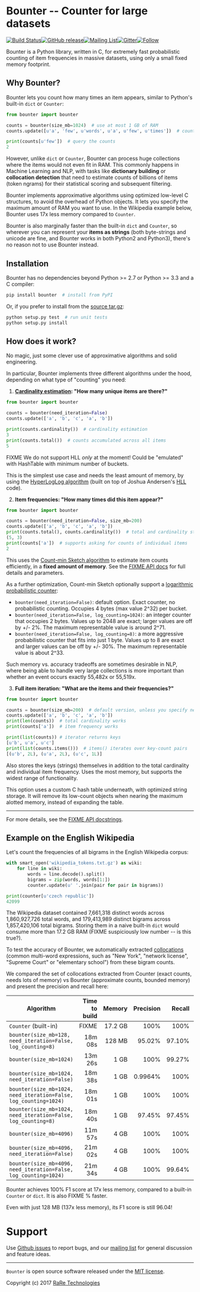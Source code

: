 # Bounter -- Counter for large datasets

[![Build Status](https://travis-ci.org/RaRe-Technologies/bounter.svg?branch=master)](https://travis-ci.org/RaRe-Technologies/bounter)[![GitHub release](https://img.shields.io/github/release/rare-technologies/bounter.svg?maxAge=3600)](https://github.com/RaRe-Technologies/bounter/releases)[![Mailing List](https://img.shields.io/badge/-Mailing%20List-lightgrey.svg)](https://groups.google.com/forum/#!forum/gensim)[![Gitter](https://img.shields.io/badge/gitter-join%20chat%20%E2%86%92-09a3d5.svg)](https://gitter.im/RaRe-Technologies/gensim)[![Follow](https://img.shields.io/twitter/follow/spacy_io.svg?style=social&label=Follow)](https://twitter.com/gensim_py)

Bounter is a Python library, written in C, for extremely fast probabilistic counting of item frequencies in massive datasets, using only a small fixed memory footprint.

## Why Bounter?

Bounter lets you count how many times an item appears, similar to Python's built-in `dict` or `Counter`:

```python
from bounter import bounter

counts = bounter(size_mb=1024)  # use at most 1 GB of RAM
counts.update([u'a', 'few', u'words', u'a', u'few', u'times'])  # count item frequencies

print(counts[u'few'])  # query the counts
2
```

However, unlike `dict` or `Counter`, Bounter can process huge collections where the items would not even fit in RAM. This commonly happens in Machine Learning and NLP, with tasks like **dictionary building** or **collocation detection** that need to estimate counts of billions of items (token ngrams) for their statistical scoring and subsequent filtering.

Bounter implements approximative algorithms using optimized low-level C structures, to avoid the overhead of Python objects. It lets you specify the maximum amount of RAM you want to use. In the Wikipedia example below, Bounter uses 17x less memory compared to `Counter`.

Bounter is also marginally faster than the built-in `dict` and `Counter`, so wherever you can represent your **items as strings** (both byte-strings and unicode are fine, and Bounter works in both Python2 and Python3), there's no reason not to use Bounter instead.

## Installation

Bounter has no dependencies beyond Python >= 2.7 or Python >= 3.3 and a C compiler:

```bash
pip install bounter  # install from PyPI
```

Or, if you prefer to install from the [source tar.gz](https://pypi.python.org/pypi/bounter):

```bash
python setup.py test  # run unit tests
python setup.py install
```

## How does it work?

No magic, just some clever use of approximative algorithms and solid engineering.

In particular, Bounter implements three different algorithms under the hood, depending on what type of "counting" you need:

1. **[Cardinality estimation](https://en.wikipedia.org/wiki/Count-distinct_problem): "How many unique items are there?"**

  ```python
  from bounter import bounter

  counts = bounter(need_iteration=False)
  counts.update(['a', 'b', 'c', 'a', 'b'])

  print(counts.cardinality())  # cardinality estimation
  3
  print(counts.total())  # counts accumulated across all items
  5
  ```

  FIXME We do not support HLL *only* at the moment! Could be "emulated" with HashTable with minimum number of buckets.
  
  This is the simplest use case and needs the least amount of memory, by using the [HyperLogLog algorithm](http://algo.inria.fr/flajolet/Publications/FlFuGaMe07.pdf) (built on top of Joshua Andersen's [HLL](https://github.com/ascv/HyperLogLog) code).

2. **Item frequencies: "How many times did this item appear?"**

  ```python
  from bounter import bounter

  counts = bounter(need_iteration=False, size_mb=200)
  counts.update(['a', 'b', 'c', 'a', 'b'])
  print(counts.total(), counts.cardinality())  # total and cardinality still work
  (5, 3)
  print(counts['a'])  # supports asking for counts of individual items
  2
  ```

  This uses the [Count-min Sketch algorithm](https://en.wikipedia.org/wiki/Count%E2%80%93min_sketch) to estimate item counts efficiently, in a **fixed amount of memory**. See the [FIXME API docs](https://github.com/RaRe-Technologies/bounter/blob/master/bounter/bounter.py) for full details and parameters.
  
As a further optimization, Count-min Sketch optionally support a [logarithmic probabilistic counter](https://en.wikipedia.org/wiki/Approximate_counting_algorithm):

 - `bounter(need_iteration=False)`: default option. Exact counter, no probabilistic counting. Occupies 4 bytes (max value 2^32) per bucket.
 - `bounter(need_iteration=False, log_counting=1024)`: an integer counter that occupies 2 bytes. Values up to 2048 are exact; larger values are off by +/- 2%. The maximum representable value is around 2^71.
 - `bounter(need_iteration=False, log_counting=8)`: a more aggressive probabilistic counter that fits into just 1 byte. Values up to 8 are exact and larger values can be off by +/- 30%. The maximum representable value is about 2^33.

Such memory vs. accuracy tradeoffs are sometimes desirable in NLP, where being able to handle very large collections is more important than whether an event occurs exactly 55,482x or 55,519x.  

3. **Full item iteration: "What are the items and their frequencies?"**

  ```python
  from bounter import bounter

  counts = bounter(size_mb=200)  # default version, unless you specify need_items or need_counts
  counts.update(['a', 'b', 'c', 'a', 'b'])
  print(len(counts))  # total cardinality works
  print(counts['a'])  # item frequency works

  print(list(counts)) # iterator returns keys
  [u'b', u'a', u'c']
  print(list(counts.items()))  # items() iterates over key-count pairs
  [(u'b', 2L), (u'a', 2L), (u'c', 1L)]  
  ```

  Also stores the keys (strings) themselves in addition to the total cardinality and individual item frequency. Uses the most memory, but supports the widest range of functionality.

  This option uses a custom C hash table underneath, with optimized string storage. It will remove its low-count objects when nearing the maximum alotted memory, instead of expanding the table.

----

For more details, see the [FIXME API docstrings](https://github.com/RaRe-Technologies/bounter/blob/master/bounter/bounter.py).

## Example on the English Wikipedia

Let's count the frequencies of all bigrams in the English Wikipedia corpus:

```python
with smart_open('wikipedia_tokens.txt.gz') as wiki:
    for line in wiki:
        words = line.decode().split()
        bigrams = zip(words, words[1:])
        counter.update(u' '.join(pair for pair in bigrams))

print(counter[u'czech republic'])
42099
```

The Wikipedia dataset contained 7,661,318 distinct words across 1,860,927,726 total words, and 179,413,989 distinct bigrams across 1,857,420,106 total bigrams. Storing them in a naive built-in `dict` would consume more than 17.2 GB RAM (FIXME suspiciously low number -- is this true?).

To test the accuracy of Bounter, we automatically extracted [collocations](https://en.wikipedia.org/wiki/Collocation) (common multi-word expressions, such as "New York", "network license", "Supreme Court" or "elementary school") from these bigram counts.

We compared the set of collocations extracted from Counter (exact counts, needs lots of memory) vs Bounter (approximate counts, bounded memory) and present the precision and recall here:

| Algorithm                         | Time to build | Memory  | Precision | Recall | F1 score
|-----------------------------------|--------------:|--------:|----------:|-------:|---------:|
| `Counter` (built-in)              |         FIXME | 17.2 GB |      100% |   100% |     100% |
| `bounter(size_mb=128, need_iteration=False, log_counting=8)` |         18m 08s |   128 MB | 95.02% | 97.10% | 96.04% |
| `bounter(size_mb=1024)`           |       13m 26s |    1 GB |     100% |  99.27% |   99.64% |
| `bounter(size_mb=1024, need_iteration=False)` |     18m 38s |   1 GB |    0.9964% | 100% | 99.82% |
| `bounter(size_mb=1024, need_iteration=False, log_counting=1024)` |         18m 01s |   1 GB | 100% | 100% | 100% |
| `bounter(size_mb=1024, need_iteration=False, log_counting=8)` |         18m 40s |   1 GB | 97.45% | 97.45% | 97.45% |
| `bounter(size_mb=4096)`           |       11m 57s |   4 GB |     100% |  100% |  100% |
| `bounter(size_mb=4096, need_iteration=False)` |        21m 02s  |   4 GB|    100% | 100% | 100% |
| `bounter(size_mb=4096, need_iteration=False, log_counting=1024)` |        21m 34s |   4 GB |    100% | 99.64% | 99.82% |

Bounter achieves 100% F1 score at 17x less memory, compared to a built-in `Counter` or `dict`. It is also FIXME % faster.

Even with just 128 MB (137x less memory), its F1 score is still 96.04! 

# Support

Use [Github issues](https://github.com/RaRe-Technologies/bounter/issues) to report bugs, and our [mailing list](https://groups.google.com/forum/#!forum/gensim) for general discussion and feature ideas.

----------------

`Bounter` is open source software released under the [MIT license](https://github.com/rare-technologies/bounter/blob/master/LICENSE).

Copyright (c) 2017 [RaRe Technologies](https://rare-technologies.com/)
